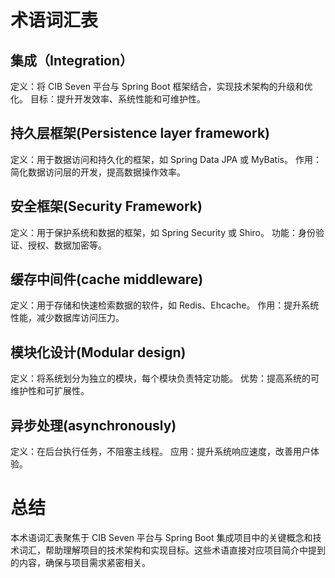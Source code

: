 #                                术语词汇表

## 集成（Integration）
定义：将 CIB Seven 平台与 Spring Boot 框架结合，实现技术架构的升级和优化。
目标：提升开发效率、系统性能和可维护性。

## 持久层框架(Persistence layer framework)
定义：用于数据访问和持久化的框架，如 Spring Data JPA 或 MyBatis。
作用：简化数据访问层的开发，提高数据操作效率。

## 安全框架(Security Framework)
定义：用于保护系统和数据的框架，如 Spring Security 或 Shiro。
功能：身份验证、授权、数据加密等。

## 缓存中间件(cache middleware)
定义：用于存储和快速检索数据的软件，如 Redis、Ehcache。
作用：提升系统性能，减少数据库访问压力。

## 模块化设计(Modular design)
定义：将系统划分为独立的模块，每个模块负责特定功能。
优势：提高系统的可维护性和可扩展性。

## 异步处理(asynchronously)
定义：在后台执行任务，不阻塞主线程。
应用：提升系统响应速度，改善用户体验。

# 总结
本术语词汇表聚焦于 CIB Seven 平台与 Spring Boot 集成项目中的关键概念和技术词汇，帮助理解项目的技术架构和实现目标。这些术语直接对应项目简介中提到的内容，确保与项目需求紧密相关。